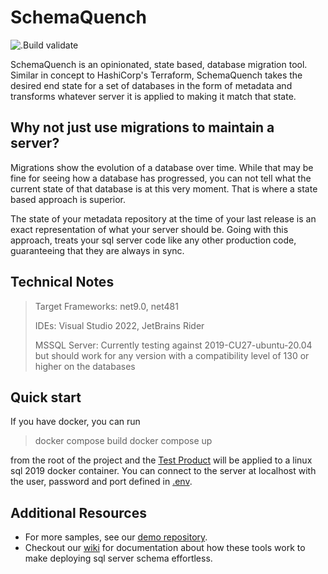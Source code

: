 # SchemaQuench
![.Build validate](https://github.com/Schema-Smith/SchemaSmithyFree/actions/workflows/continuous-integration.yml/badge.svg)

SchemaQuench is an opinionated, state based, database migration tool.  Similar in concept to HashiCorp's Terraform, SchemaQuench takes the desired end state for a set of databases in the form of metadata and transforms whatever server it is applied to making it match that state.   

## Why not just use migrations to maintain a server?

Migrations show the evolution of a database over time.  While that may be fine for seeing how a database has progressed, you can not tell what the current state of that database is at this very moment.  That is where a state based approach is superior.  

The state of your metadata repository at the time of your last release is an exact representation of what your server should be.  Going with this approach, treats your sql server code like any other production code, guaranteeing that they are always in sync.   

## Technical Notes

> Target Frameworks: net9.0, net481
> 
> IDEs: Visual Studio 2022, JetBrains Rider
> 
> MSSQL Server: Currently testing against 2019-CU27-ubuntu-20.04 but should work for any version with a compatibility level of 130 or higher on the databases

## Quick start

If you have docker, you can run 

> docker compose build
> docker compose up

from the root of the project and the [Test Product](TestProducts/ValidProduct/Product.json) will be applied to a linux sql 2019 docker container.  You can connect to the server at localhost with the user, password and port defined in [.env](.env).

## Additional Resources 

- For more samples, see our [demo repository](https://github.com/Schema-Smith/SchemaSmithDemos).
- Checkout our [wiki](https://github.com/Schema-Smith/SchemaSmithyFree/wiki) for documentation about how these tools work to make deploying sql server schema effortless.
